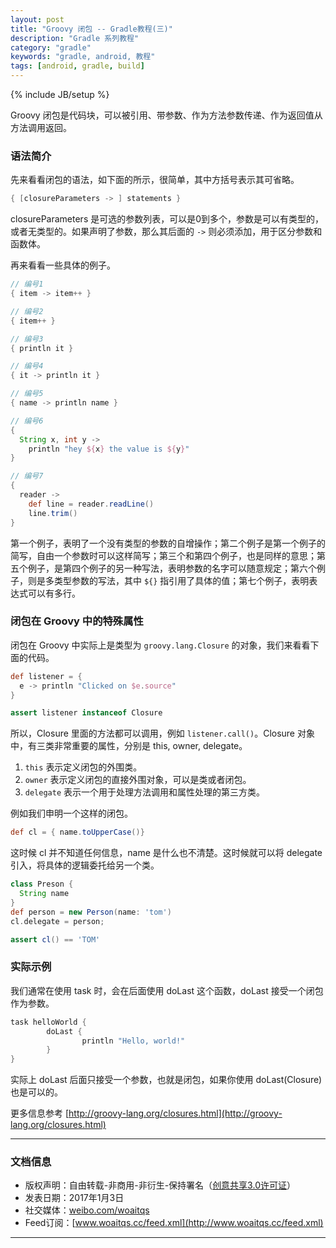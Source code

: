 ```yaml
---
layout: post
title: "Groovy 闭包 -- Gradle教程(三)"
description: "Gradle 系列教程"
category: "gradle"
keywords: "gradle, android, 教程"
tags: [android, gradle, build]
---
```

{% include JB/setup %}

Groovy 闭包是代码块，可以被引用、带参数、作为方法参数传递、作为返回值从方法调用返回。

### 语法简介

先来看看闭包的语法，如下面的所示，很简单，其中方括号表示其可省略。

```groovy
{ [closureParameters -> ] statements }
```

closureParameters 是可选的参数列表，可以是0到多个，参数是可以有类型的，或者无类型的。如果声明了参数，那么其后面的 `->` 则必须添加，用于区分参数和函数体。

再来看看一些具体的例子。

```groovy
// 编号1
{ item -> item++ }

// 编号2
{ item++ }

// 编号3
{ println it }

// 编号4
{ it -> println it }

// 编号5
{ name -> println name }

// 编号6
{
  String x, int y ->
    println "hey ${x} the value is ${y}"
}

// 编号7
{
  reader ->
    def line = reader.readLine()
    line.trim()
}
```

第一个例子，表明了一个没有类型的参数的自增操作；第二个例子是第一个例子的简写，自由一个参数时可以这样简写；第三个和第四个例子，也是同样的意思；第五个例子，是第四个例子的另一种写法，表明参数的名字可以随意规定；第六个例子，则是多类型参数的写法，其中 `${}` 指引用了具体的值；第七个例子，表明表达式可以有多行。

### 闭包在 Groovy 中的特殊属性

闭包在 Groovy 中实际上是类型为 `groovy.lang.Closure` 的对象，我们来看看下面的代码。

```groovy
def listener = {
  e -> println "Clicked on $e.source"
}

assert listener instanceof Closure
```

所以，Closure 里面的方法都可以调用，例如 `listener.call()`。Closure 对象中，有三类非常重要的属性，分别是 this, owner, delegate。

1. `this` 表示定义闭包的外围类。
2. `owner` 表示定义闭包的直接外围对象，可以是类或者闭包。
3. `delegate` 表示一个用于处理方法调用和属性处理的第三方类。

例如我们申明一个这样的闭包。

```groovy
def cl = { name.toUpperCase()}
```

这时候 cl 并不知道任何信息，name 是什么也不清楚。这时候就可以将 delegate 引入，将具体的逻辑委托给另一个类。

```groovy
class Preson {
  String name
}
def person = new Person(name: 'tom')
cl.delegate = person;

assert cl() == 'TOM'
```

### 实际示例

我们通常在使用 task 时，会在后面使用 doLast 这个函数，doLast 接受一个闭包作为参数。

```groovy
task helloWorld {
        doLast {
                println "Hello, world!"
        }
}
```

实际上 doLast 后面只接受一个参数，也就是闭包，如果你使用 doLast(Closure) 也是可以的。

更多信息参考 [http://groovy-lang.org/closures.html](http://groovy-lang.org/closures.html)


------------------------

### 文档信息
* 版权声明：自由转载-非商用-非衍生-保持署名（[创意共享3.0许可证](http://creativecommons.org/licenses/by-nc-nd/3.0/deed.zh)）
* 发表日期：2017年1月3日
* 社交媒体：[weibo.com/woaitqs](http://weibo.com/woaitqs)
* Feed订阅：[www.woaitqs.cc/feed.xml](http://www.woaitqs.cc/feed.xml)

------------------------
